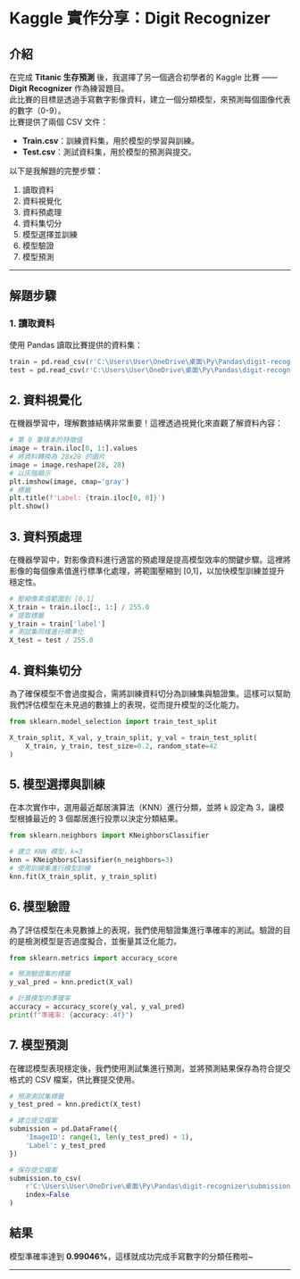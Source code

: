 # Kaggle 實作分享：Digit Recognizer

## 介紹

在完成 **Titanic 生存預測** 後，我選擇了另一個適合初學者的 Kaggle 比賽 —— **Digit Recognizer** 作為練習題目。  
此比賽的目標是透過手寫數字影像資料，建立一個分類模型，來預測每個圖像代表的數字（0-9）。  
比賽提供了兩個 CSV 文件：
- **Train.csv**：訓練資料集，用於模型的學習與訓練。
- **Test.csv**：測試資料集，用於模型的預測與提交。

以下是我解題的完整步驟：
1. 讀取資料  
2. 資料視覺化  
3. 資料預處理  
4. 資料集切分  
5. 模型選擇並訓練  
6. 模型驗證  
7. 模型預測  

---

## 解題步驟

### **1. 讀取資料**
使用 Pandas 讀取比賽提供的資料集：

```python
train = pd.read_csv(r'C:\Users\User\OneDrive\桌面\Py\Pandas\digit-recognizer\train.csv')  
test = pd.read_csv(r'C:\Users\User\OneDrive\桌面\Py\Pandas\digit-recognizer\test.csv')  
```
## 2. 資料視覺化

在機器學習中，理解數據結構非常重要！這裡透過視覺化來直觀了解資料內容：

```python
# 第 0 筆樣本的特徵值
image = train.iloc[0, 1:].values  
# 將資料轉換為 28x28 的圖片
image = image.reshape(28, 28)     
# 以灰階顯示
plt.imshow(image, cmap='gray')   
# 標籤
plt.title(f'Label: {train.iloc[0, 0]}')  
plt.show()
```
## 3. 資料預處理

在機器學習中，對影像資料進行適當的預處理是提高模型效率的關鍵步驟。這裡將影像的每個像素值進行標準化處理，將範圍壓縮到 [0,1]，以加快模型訓練並提升穩定性。

```python
# 壓縮像素值範圍到 [0,1]
X_train = train.iloc[:, 1:] / 255.0  
# 提取標籤
y_train = train['label']            
# 測試集同樣進行標準化
X_test = test / 255.0               
```
## 4. 資料集切分

為了確保模型不會過度擬合，需將訓練資料切分為訓練集與驗證集。這樣可以幫助我們評估模型在未見過的數據上的表現，從而提升模型的泛化能力。

```python
from sklearn.model_selection import train_test_split

X_train_split, X_val, y_train_split, y_val = train_test_split(
    X_train, y_train, test_size=0.2, random_state=42
)
```
## 5. 模型選擇與訓練

在本次實作中，選用最近鄰居演算法（KNN）進行分類，並將 `k` 設定為 3，讓模型根據最近的 3 個鄰居進行投票以決定分類結果。

```python
from sklearn.neighbors import KNeighborsClassifier

# 建立 KNN 模型，k=3
knn = KNeighborsClassifier(n_neighbors=3)
# 使用訓練集進行模型訓練
knn.fit(X_train_split, y_train_split)
```
## 6. 模型驗證

為了評估模型在未見數據上的表現，我們使用驗證集進行準確率的測試。驗證的目的是檢測模型是否過度擬合，並衡量其泛化能力。

```python
from sklearn.metrics import accuracy_score

# 預測驗證集的標籤
y_val_pred = knn.predict(X_val)

# 計算模型的準確率
accuracy = accuracy_score(y_val, y_val_pred)
print(f"準確率: {accuracy:.4f}")
```
## 7. 模型預測

在確認模型表現穩定後，我們使用測試集進行預測，並將預測結果保存為符合提交格式的 CSV 檔案，供比賽提交使用。

```python
# 預測測試集標籤
y_test_pred = knn.predict(X_test)

# 建立提交檔案
submission = pd.DataFrame({
    'ImageID': range(1, len(y_test_pred) + 1),
    'Label': y_test_pred
})

# 保存提交檔案
submission.to_csv(
    r'C:\Users\User\OneDrive\桌面\Py\Pandas\digit-recognizer\submission.csv',
    index=False
)
 ```
## 結果

模型準確率達到 **0.99046%**，這樣就成功完成手寫數字的分類任務啦~  

---





    

